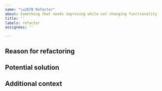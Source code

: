 ```yaml
---
name: "\u267B Refactor"
about: Something that needs improving while not changing functionality.
title: ''
labels: refactor
assignees: ''

---
```


## Reason for refactoring
<!--- A clear and concise description of what the problem is. Ex. I'm always frustrated when [...] -->

## Potential solution
<!--- A clear and concise description of what you want to happen. -->


## Additional context
<!--- Add any other context or screenshots about the feature request here. -->

